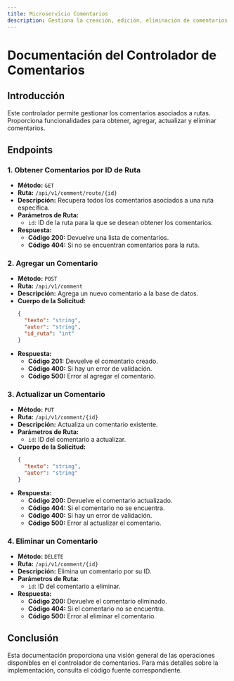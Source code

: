 ```yaml
---
title: Microservicio Comentarios
description: Gestiona la creación, edición, eliminación de comentarios asociados a usuarios, almacenando datos como descripción y fecha de creación.
---
```

# Documentación del Controlador de Comentarios

## Introducción

Este controlador permite gestionar los comentarios asociados a rutas. Proporciona funcionalidades para obtener, agregar, actualizar y eliminar comentarios.

## Endpoints

### 1. Obtener Comentarios por ID de Ruta

- **Método:** `GET`
- **Ruta:** `/api/v1/comment/route/{id}`
- **Descripción:** Recupera todos los comentarios asociados a una ruta específica.
- **Parámetros de Ruta:**
  - `id`: ID de la ruta para la que se desean obtener los comentarios.
- **Respuesta:**
  - **Código 200:** Devuelve una lista de comentarios.
  - **Código 404:** Si no se encuentran comentarios para la ruta.

### 2. Agregar un Comentario

- **Método:** `POST`
- **Ruta:** `/api/v1/comment`
- **Descripción:** Agrega un nuevo comentario a la base de datos.
- **Cuerpo de la Solicitud:**
  ```json
  {
    "texto": "string",
    "autor": "string",
    "id_ruta": "int"
  }
  ```
- **Respuesta:**
  - **Código 201:** Devuelve el comentario creado.
  - **Código 400:** Si hay un error de validación.
  - **Código 500:** Error al agregar el comentario.

### 3. Actualizar un Comentario

- **Método:** `PUT`
- **Ruta:** `/api/v1/comment/{id}`
- **Descripción:** Actualiza un comentario existente.
- **Parámetros de Ruta:**
  - `id`: ID del comentario a actualizar.
- **Cuerpo de la Solicitud:**
  ```json
  {
    "texto": "string",
    "autor": "string"
  }
  ```
- **Respuesta:**
  - **Código 200:** Devuelve el comentario actualizado.
  - **Código 404:** Si el comentario no se encuentra.
  - **Código 400:** Si hay un error de validación.
  - **Código 500:** Error al actualizar el comentario.

### 4. Eliminar un Comentario

- **Método:** `DELETE`
- **Ruta:** `/api/v1/comment/{id}`
- **Descripción:** Elimina un comentario por su ID.
- **Parámetros de Ruta:**
  - `id`: ID del comentario a eliminar.
- **Respuesta:**
  - **Código 200:** Devuelve el comentario eliminado.
  - **Código 404:** Si el comentario no se encuentra.
  - **Código 500:** Error al eliminar el comentario.

## Conclusión

Esta documentación proporciona una visión general de las operaciones disponibles en el controlador de comentarios. Para más detalles sobre la implementación, consulta el código fuente correspondiente.